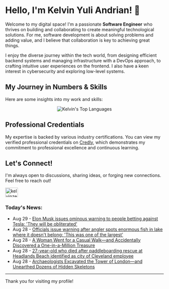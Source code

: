 # Hello, I'm Kelvin Yuli Andrian! 👋

Welcome to my digital space! I'm a passionate **Software Engineer** who thrives on building and collaborating to create meaningful technological solutions. For me, software development is about solving problems and adding value, and I believe that collaboration is key to achieving great things.

I enjoy the diverse journey within the tech world, from designing efficient backend systems and managing infrastructure with a DevOps approach, to crafting intuitive user experiences on the frontend. I also have a keen interest in cybersecurity and exploring low-level systems.

## My Journey in Numbers & Skills

Here are some insights into my work and skills:

<p align="center">
  <img src="https://github-readme-stats.vercel.app/api/top-langs/?username=kelvinzer0&layout=compact&theme=radical" alt="Kelvin's Top Languages" />
</p>

## Professional Credentials

My expertise is backed by various industry certifications. You can view my verified professional credentials on [Credly](https://www.credly.com/users/kelvin-yuli-andrian/badges), which demonstrates my commitment to professional excellence and continuous learning.

## Let's Connect!

I'm always open to discussions, sharing ideas, or forging new connections. Feel free to reach out!

<p align="left">
    <a href="https://linkedin.com/in/kelvinzero" target="blank"><img align="center" src="https://cdn.jsdelivr.net/npm/simple-icons@3.0.1/icons/linkedin.svg" alt="kelvinzero" height="30" width="40" /></a>
</p>

### Today's News:

<!-- feed start -->
- Aug 29 - [Elon Musk issues ominous warning to people betting against Tesla: 'They will be obliterated'](https://finance.yahoo.com/news/elon-musk-issues-ominous-warning-003000380.html)
- Aug 28 - [Officials issue warning after angler spots enormous fish in lake where it doesn't belong: 'This was one of the largest'](https://www.yahoo.com/news/articles/officials-issue-warning-angler-spots-223000801.html)
- Aug 28 - [A Woman Went for a Casual Walk—and Accidentally Discovered a One-in-a-Million Treasure](https://www.yahoo.com/news/articles/woman-went-casual-walk-accidentally-185700972.html)
- Aug 28 - [27-year-old who died after paddleboarding rescue at Headlands Beach identified as city of Cleveland employee](https://www.yahoo.com/news/articles/27-old-died-paddleboarding-rescue-184016095.html)
- Aug 28 - [Archaeologists Excavated the Tower of London—and Unearthed Dozens of Hidden Skeletons](https://www.yahoo.com/news/articles/archaeologists-excavated-tower-london-unearthed-180000143.html)
<!-- feed end -->

---

Thank you for visiting my profile!
